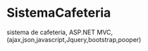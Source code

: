 # SistemaCafeteria
sistema de cafeteria, ASP.NET MVC, (ajax,json,javascript,Jquery,bootstrap,pooper)
